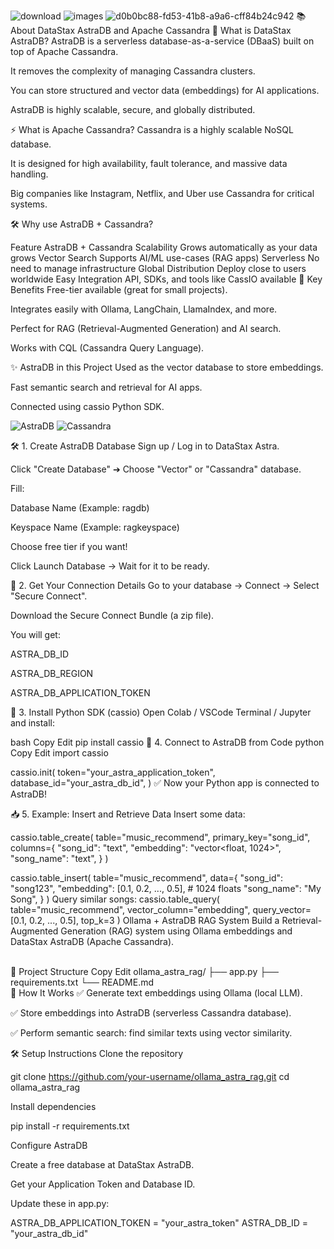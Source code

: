 ![download](https://github.com/user-attachments/assets/2d396860-6e9d-456a-86b2-2afc611c8b81)
![images](https://github.com/user-attachments/assets/53eb4059-f148-4be0-8cc0-6f6626c9f0bf)
![d0b0bc88-fd53-41b8-a9a6-cff84b24c942](https://github.com/user-attachments/assets/e5f084de-4b76-4197-8cdd-73d528f98f4d)
📚 About DataStax AstraDB and Apache Cassandra
🚀 What is DataStax AstraDB?
AstraDB is a serverless database-as-a-service (DBaaS) built on top of Apache Cassandra.

It removes the complexity of managing Cassandra clusters.

You can store structured and vector data (embeddings) for AI applications.

AstraDB is highly scalable, secure, and globally distributed.

⚡ What is Apache Cassandra?
Cassandra is a highly scalable NoSQL database.

It is designed for high availability, fault tolerance, and massive data handling.

Big companies like Instagram, Netflix, and Uber use Cassandra for critical systems.

🛠️ Why use AstraDB + Cassandra?

Feature	AstraDB + Cassandra
Scalability	Grows automatically as your data grows
Vector Search	Supports AI/ML use-cases (RAG apps)
Serverless	No need to manage infrastructure
Global Distribution	Deploy close to users worldwide
Easy Integration	API, SDKs, and tools like CassIO available
🎯 Key Benefits
Free-tier available (great for small projects).

Integrates easily with Ollama, LangChain, LlamaIndex, and more.

Perfect for RAG (Retrieval-Augmented Generation) and AI search.

Works with CQL (Cassandra Query Language).

✨ AstraDB in this Project
Used as the vector database to store embeddings.

Fast semantic search and retrieval for AI apps.

Connected using cassio Python SDK.

![AstraDB](https://img.shields.io/badge/Powered%20By-DataStax%20Astra-blue)
![Cassandra](https://img.shields.io/badge/Database-Cassandra-orange)

🛠 1. Create AstraDB Database
Sign up / Log in to DataStax Astra.

Click "Create Database" ➔ Choose "Vector" or "Cassandra" database.

Fill:

Database Name (Example: ragdb)

Keyspace Name (Example: ragkeyspace)

Choose free tier if you want!

Click Launch Database → Wait for it to be ready.

🔐 2. Get Your Connection Details
Go to your database → Connect → Select "Secure Connect".

Download the Secure Connect Bundle (a zip file).

You will get:

ASTRA_DB_ID

ASTRA_DB_REGION

ASTRA_DB_APPLICATION_TOKEN

🐍 3. Install Python SDK (cassio)
Open Colab / VSCode Terminal / Jupyter and install:

bash
Copy
Edit
pip install cassio
🔗 4. Connect to AstraDB from Code
python
Copy
Edit
import cassio

cassio.init(
    token="your_astra_application_token",
    database_id="your_astra_db_id",
)
✅ Now your Python app is connected to AstraDB!

📥 5. Example: Insert and Retrieve Data
Insert some data:


cassio.table_create(
    table="music_recommend",
    primary_key="song_id",
    columns={
        "song_id": "text",
        "embedding": "vector<float, 1024>",
        "song_name": "text",
    }
)

cassio.table_insert(
    table="music_recommend",
    data={
        "song_id": "song123",
        "embedding": [0.1, 0.2, ..., 0.5],  # 1024 floats
        "song_name": "My Song",
    }
)
Query similar songs:
cassio.table_query(
    table="music_recommend",
    vector_column="embedding",
    query_vector=[0.1, 0.2, ..., 0.5],
    top_k=3
)
Ollama + AstraDB RAG System
Build a Retrieval-Augmented Generation (RAG) system using Ollama embeddings and DataStax AstraDB (Apache Cassandra).

<br>
🧩 Project Structure
Copy
Edit
ollama_astra_rag/
├── app.py
├── requirements.txt
└── README.md
<br>
🚀 How It Works
✅ Generate text embeddings using Ollama (local LLM).

✅ Store embeddings into AstraDB (serverless Cassandra database).

✅ Perform semantic search: find similar texts using vector similarity.


🛠️ Setup Instructions
Clone the repository


git clone https://github.com/your-username/ollama_astra_rag.git
cd ollama_astra_rag

Install dependencies


pip install -r requirements.txt

Configure AstraDB

Create a free database at DataStax AstraDB.

Get your Application Token and Database ID.

Update these in app.py:


ASTRA_DB_APPLICATION_TOKEN = "your_astra_token"
ASTRA_DB_ID = "your_astra_db_id"
